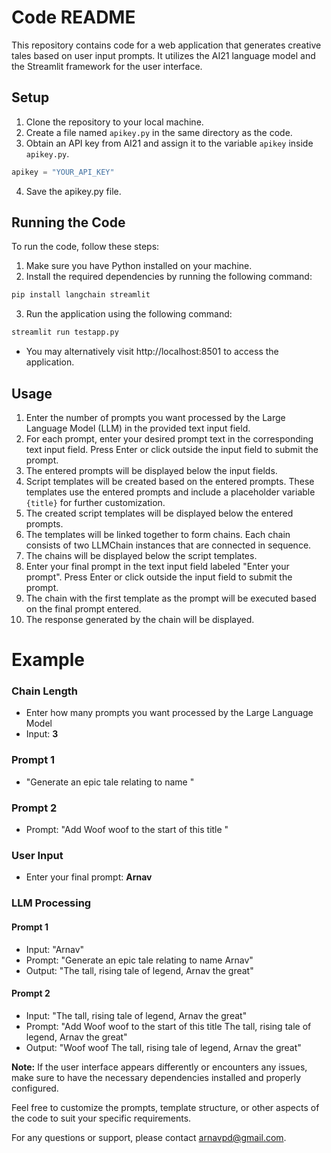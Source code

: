# Code README

This repository contains code for a web application that generates creative tales based on user input prompts. It utilizes the AI21 language model and the Streamlit framework for the user interface.

## Setup

1. Clone the repository to your local machine.
2. Create a file named `apikey.py` in the same directory as the code.
3. Obtain an API key from AI21 and assign it to the variable `apikey` inside `apikey.py`.

```python
apikey = "YOUR_API_KEY"
```
4. Save the apikey.py file.

## Running the Code

To run the code, follow these steps:

1. Make sure you have Python installed on your machine.
2. Install the required dependencies by running the following command:

```bash
pip install langchain streamlit
```
3. Run the application using the following command:
```bash
streamlit run testapp.py
```
- You may alternatively visit http://localhost:8501 to access the application.

## Usage

1. Enter the number of prompts you want processed by the Large Language Model (LLM) in the provided text input field.
2. For each prompt, enter your desired prompt text in the corresponding text input field. Press Enter or click outside the input field to submit the prompt.
3. The entered prompts will be displayed below the input fields.
4. Script templates will be created based on the entered prompts. These templates use the entered prompts and include a placeholder variable `{title}` for further customization.
5. The created script templates will be displayed below the entered prompts.
6. The templates will be linked together to form chains. Each chain consists of two LLMChain instances that are connected in sequence.
7. The chains will be displayed below the script templates.
8. Enter your final prompt in the text input field labeled "Enter your prompt". Press Enter or click outside the input field to submit the prompt.
9. The chain with the first template as the prompt will be executed based on the final prompt entered.
10. The response generated by the chain will be displayed.

# Example
### Chain Length
- Enter how many prompts you want processed by the Large Language Model
- Input: **3**
### Prompt 1
- "Generate an epic tale relating to name "
### Prompt 2
- Prompt: "Add Woof woof to the start of this title "

### User Input
- Enter your final prompt: **Arnav**

### LLM Processing
#### Prompt 1
- Input: "Arnav"
- Prompt: "Generate an epic tale relating to name Arnav"
- Output: "The tall, rising tale of legend, Arnav the great"

#### Prompt 2
- Input: "The tall, rising tale of legend, Arnav the great"
- Prompt: "Add Woof woof to the start of this title The tall, rising tale of legend, Arnav the great"
- Output: "Woof woof The tall, rising tale of legend, Arnav the great"

**Note:** If the user interface appears differently or encounters any issues, make sure to have the necessary dependencies installed and properly configured.

Feel free to customize the prompts, template structure, or other aspects of the code to suit your specific requirements.

For any questions or support, please contact arnavpd@gmail.com.

